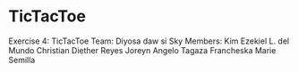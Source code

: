 # TicTacToe
Exercise 4: TicTacToe 
Team: Diyosa daw si Sky
Members:
  Kim Ezekiel L. del Mundo
  Christian Diether Reyes
  Joreyn Angelo Tagaza
  Francheska Marie Semilla

